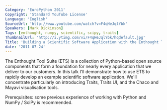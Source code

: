 ```yaml
---
Category: 'EuroPython 2011'
Copyright: 'Standard YouTube License'
Language: 'English'
SourceUrl: 'http://www.youtube.com/watch?v=F4qHeJqlYbk'
Speakers: [Mark Dickinson]
Tags: [enthought, numpy, scientific, scipy, traits]
ThumbnailUrl: 'http://i.ytimg.com/vi/F4qHeJqlYbk/hqdefault.jpg'
Title: 'Building a Scientific Software Application with the Enthought Tool Suite'
date: '2011-07-24'
---
```

The Enthought Tool Suite (ETS) is a collection of Python-based open source
components that form a foundation for nearly every application that we deliver
to our customers. In this talk I'll demonstrate how to use ETS to rapidly
develop an example scientific software application. We'll concentrate
particularly on introducing Traits, Traits UI, and the Chaco and Mayavi
visualisation tools.

Prerequisites: some previous experience of working with Python and NumPy /
SciPy is recommended.
